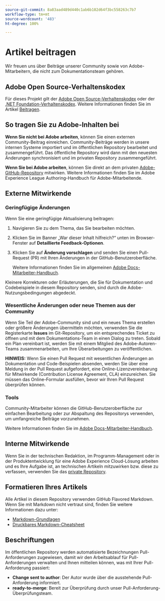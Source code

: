 ```yaml
---
source-git-commit: 8a83aad489d440c1ab6b102d64f3bc558263c7b7
workflow-type: tm+mt
source-wordcount: '483'
ht-degree: 100%

---
```

# Artikel beitragen

Wir freuen uns über Beiträge unserer Community sowie von Adobe-Mitarbeitern, die nicht zum Dokumentationsteam gehören.

## Adobe Open Source-Verhaltenskodex

Für dieses Projekt gilt der [Adobe Open Source-Verhaltenskodex](code-of-conduct.md) oder der [.NET Foundation-Verhaltenskodex](https://dotnetfoundation.org/code-of-conduct). Weitere Informationen finden Sie im Artikel [Beitragen](contributing.md).

## So tragen Sie zu Adobe-Inhalten bei

**Wenn Sie nicht bei Adobe arbeiten**, können Sie einen externen Community-Beitrag einreichen. Community-Beiträge werden in unsere internen Systeme importiert und im öffentlichen Repository bearbeitet und zusammengeführt. Das öffentliche Repository wird dann mit den neuesten Änderungen synchronisiert und im privaten Repository zusammengeführt.

**Wenn Sie bei Adobe arbeiten**, können Sie direkt an dem privaten [Adobe-GitHub-Repository](https://git.corp.adobe.com/AdobeDocs/) mitwirken. Weitere Informationen finden Sie im Adobe Experience League Authoring-Handbuch für Adobe-Mitarbeitende.

## Externe Mitwirkende

### Geringfügige Änderungen

Wenn Sie eine geringfügige Aktualisierung beitragen:

1. Navigieren Sie zu dem Thema, das Sie bearbeiten möchten.
1. Klicken Sie im Banner „War dieser Inhalt hilfreich?“ unten im Browser-Fenster auf **Detaillierte Feedback-Optionen**.
1. Klicken Sie auf **Änderung vorschlagen** und senden Sie einen Pull-Request (PR) mit Ihren Änderungen in der GitHub-Benutzeroberfläche.

   Weitere Informationen finden Sie im allgemeinen [Adobe Docs-Mitarbeiter-Handbuch](https://experienceleague.adobe.com/docs/contributor/contributor-guide/introduction.html?lang=de).

Kleinere Korrekturen oder Erläuterungen, die Sie für Dokumentation und Codebeispiele in diesem Repository senden, sind durch die Adobe-Nutzungsbedingungen abgedeckt.

### Wesentliche Änderungen oder neue Themen aus der Community

Wenn Sie Teil der Adobe-Community sind und ein neues Thema erstellen oder größere Änderungen übermitteln möchten, verwenden Sie die Registerkarte **Issues** im Git-Repository, um ein entsprechendes Ticket zu öffnen und mit dem Dokumentations-Team in einen Dialog zu treten. Sobald ein Plan vereinbart ist, werden Sie mit einem Mitglied des Adobe-Autoren-Teams zusammenarbeiten, um Ihre Überarbeitungen zu veröffentlichen.

**HINWEIS:** Wenn Sie einen Pull Request mit wesentlichen Änderungen an Dokumentation und Code-Beispielen absenden, werden Sie über eine Meldung in der Pull Request aufgefordert, eine Online-Lizenzvereinbarung für Mitwirkende (Contribution License Agreement, CLA) einzureichen. Sie müssen das Online-Formular ausfüllen, bevor wir Ihren Pull Request überprüfen können.

### Tools

Community-Mitarbeiter können die GitHub-Benutzeroberfläche zur einfachen Bearbeitung oder zur Abspaltung des Repositorys verwenden, um umfangreiche Beiträge vorzunehmen.

Weitere Informationen finden Sie im [Adobe Docs-Mitarbeiter-Handbuch](https://experienceleague.adobe.com/docs/contributor/contributor-guide/introduction.html?lang=de).

## Interne Mitwirkende

Wenn Sie in der technischen Redaktion, im Programm-Management oder in der Produktentwicklung für eine Adobe Experience Cloud-Lösung arbeiten und es Ihre Aufgabe ist, an technischen Artikeln mitzuwirken bzw. diese zu verfassen, verwenden Sie das [private Repository](https://git.corp.adobe.com/AdobeDocs). 

## Formatieren Ihres Artikels

Alle Artikel in diesem Repository verwenden GitHub Flavored Markdown. Wenn Sie mit Markdown nicht vertraut sind, finden Sie weitere Informationen dazu unter:

* [Markdown-Grundlagen](https://help.github.com/articles/getting-started-with-writing-and-formatting-on-github/)
* [Druckbares Markdown-Cheatsheet](https://guides.github.com/pdfs/markdown-cheatsheet-online.pdf)

## Beschriftungen

Im öffentlichen Repository werden automatisierte Bezeichnungen Pull-Anforderungen zugewiesen, damit wir den Arbeitsablauf für Pull-Anforderungen verwalten und Ihnen mitteilen können, was mit Ihrer Pull-Anforderung passiert:

* **Change sent to author**: Der Autor wurde über die ausstehende Pull-Anforderung informiert.
* **ready-to-merge**: Bereit zur Überprüfung durch unser Pull-Anforderung-Überprüfungsteam.
